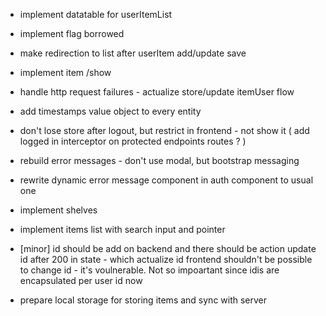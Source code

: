  - implement datatable for userItemList
 - implement flag borrowed
 - make redirection to list after userItem add/update save 
 - implement item /show
 - handle http request failures - actualize store/update itemUser flow 
 - add timestamps value object to every entity

- don't lose store after logout, but restrict in frontend - not show it (
add logged in interceptor on protected endpoints routes ?
)

- rebuild error messages - don't use modal, but bootstrap messaging
- rewrite dynamic error message component in auth component to usual one

- implement shelves


 
- implement items  list with search input and pointer 

- [minor] id should be add on backend and there should be action update id after 200 in state - which actualize id
frontend shouldn't be possible to change id - it's voulnerable.
 Not so impoartant since idis are encapsulated per user id now
- prepare local storage for storing items and sync with server
